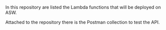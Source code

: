 In this repository are listed the Lambda functions that will be deployed on ASW.

Attached to the repository there is the Postman collection to test the API.